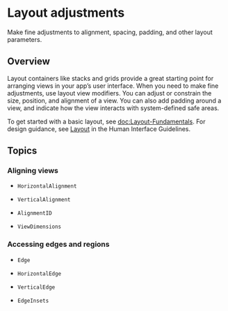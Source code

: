 # Layout adjustments

Make fine adjustments to alignment, spacing, padding, and other layout
parameters.

## Overview

Layout containers like stacks and grids provide a great starting point for
arranging views in your app’s user interface. When you need to make fine
adjustments, use layout view modifiers. You can adjust or constrain the size,
position, and alignment of a view. You can also add padding around a view, and
indicate how the view interacts with system-defined safe areas.

To get started with a basic layout, see <doc:Layout-Fundamentals>. For design
guidance, see [Layout](https://developer.apple.com/design/human-interface-guidelines/foundations/layout)
in the Human Interface Guidelines.

## Topics

### Aligning views

- ``HorizontalAlignment``

- ``VerticalAlignment``

- ``AlignmentID``

- ``ViewDimensions``

### Accessing edges and regions

- ``Edge``

- ``HorizontalEdge``

- ``VerticalEdge``

- ``EdgeInsets``
